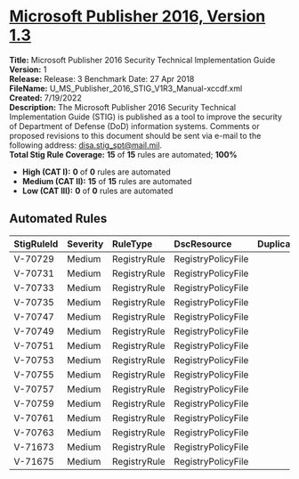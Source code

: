 # [Microsoft Publisher 2016, Version 1.3](https://github.com/Microsoft/PowerStig/wiki/Office-Publisher2016-1.3)

**Title:** Microsoft Publisher 2016 Security Technical Implementation Guide  
**Version:** 1  
**Release:** Release: 3 Benchmark Date: 27 Apr 2018  
**FileName:** U_MS_Publisher_2016_STIG_V1R3_Manual-xccdf.xml  
**Created:** 7/19/2022  
**Description:** The Microsoft Publisher 2016 Security Technical Implementation Guide (STIG) is published as a tool to improve the security of Department of Defense (DoD) information systems.  Comments or proposed revisions to this document should be sent via e-mail to the following address: disa.stig_spt@mail.mil.  
**Total Stig Rule Coverage:** **15** of **15** rules are automated; **100%**

* **High (CAT I):** **0** of **0** rules are automated
* **Medium (CAT II):** **15** of **15** rules are automated
* **Low (CAT III):** **0** of **0** rules are automated

## Automated Rules

| StigRuleId | Severity | RuleType | DscResource | DuplicateOf |
| :---- | :---- | :---- | :---- | :---- |
| V-70729 | Medium | RegistryRule | RegistryPolicyFile |  |
| V-70731 | Medium | RegistryRule | RegistryPolicyFile |  |
| V-70733 | Medium | RegistryRule | RegistryPolicyFile |  |
| V-70735 | Medium | RegistryRule | RegistryPolicyFile |  |
| V-70747 | Medium | RegistryRule | RegistryPolicyFile |  |
| V-70749 | Medium | RegistryRule | RegistryPolicyFile |  |
| V-70751 | Medium | RegistryRule | RegistryPolicyFile |  |
| V-70753 | Medium | RegistryRule | RegistryPolicyFile |  |
| V-70755 | Medium | RegistryRule | RegistryPolicyFile |  |
| V-70757 | Medium | RegistryRule | RegistryPolicyFile |  |
| V-70759 | Medium | RegistryRule | RegistryPolicyFile |  |
| V-70761 | Medium | RegistryRule | RegistryPolicyFile |  |
| V-70763 | Medium | RegistryRule | RegistryPolicyFile |  |
| V-71673 | Medium | RegistryRule | RegistryPolicyFile |  |
| V-71675 | Medium | RegistryRule | RegistryPolicyFile |  |
